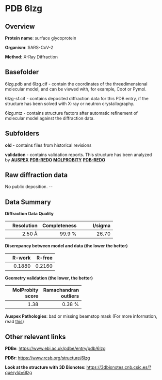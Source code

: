 # PDB 6lzg

## Overview

**Protein name**: surface glycoprotein

**Organism**: SARS-CoV-2

**Method**: X-Ray Diffraction

## Basefolder

6lzg.pdb and 6lzg.cif - contain the coordinates of the threedimensional molecular model, and can be viewed with, for example, Coot or Pymol.

6lzg-sf.cif - contains deposited diffraction data for this PDB entry, if the structure has been solved with X-ray or neutron crystallography.

6lzg.mtz - contains structure factors after automatic refinement of molecular model against the diffraction data.

## Subfolders



**old** - contains files from historical revisions

**validation** - contains validation reports. This structure has been analyzed by [**AUSPEX**](https://github.com/thorn-lab/coronavirus_structural_task_force/tree/master/pdb/surface_glycoprotein/SARS-CoV-2/6lzg/validation/auspex) [**PDB-REDO**](https://github.com/thorn-lab/coronavirus_structural_task_force/tree/master/pdb/surface_glycoprotein/SARS-CoV-2/6lzg/validation/pdb-redo) [**MOLPROBITY**](https://github.com/thorn-lab/coronavirus_structural_task_force/tree/master/pdb/surface_glycoprotein/SARS-CoV-2/6lzg/validation/molprobity) [**PDB-REDO**](https://github.com/thorn-lab/coronavirus_structural_task_force/blob/master/pdb/surface_glycoprotein/SARS-CoV-2/6lzg/validation/Xtriage_output.log) 

## Raw diffraction data

No public deposition. --<br> 

## Data Summary
**Diffraction Data Quality**

|   | Resolution | Completeness| I/sigma |
|---|-------------:|----------------:|--------------:|
|   |2.50 Å|99.9  %|<img width=50/>26.70|

**Discrepancy between model and data (the lower the better)**

|   | **R-work**| **R-free**   
|---|-------------:|----------------:|           
||  0.1880|  0.2160|

**Geometry validation (the lower, the better)**

|   |**MolProbity<br>score**| **Ramachandran<br>outliers** 
|---|-------------:|----------------:|
||  1.38|  0.38 %|

**Auspex Pathologies**: bad or missing beamstop mask (For more information, read [this](https://github.com/thorn-lab/coronavirus_structural_task_force/blob/master/pdb/surface_glycoprotein/SARS-CoV-2/6lzg/validation/auspex/6lzg_auspex_comments.txt))

 



## Other relevant links 
**PDBe**:  https://www.ebi.ac.uk/pdbe/entry/pdb/6lzg
 
**PDBr**: https://www.rcsb.org/structure/6lzg 

**Look at the structure with 3D Bionotes**: https://3dbionotes.cnb.csic.es/?queryId=6lzg

